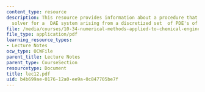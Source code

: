 ```yaml
---
content_type: resource
description: This resource provides information about a procedure that is a generic
  solver for a  DAE system arising from a discretized set  of PDE's of the form.
file: /media/courses/10-34-numerical-methods-applied-to-chemical-engineering-fall-2005/b4b699ae017612a0ee9a0c847705be7f_lec12.pdf
file_type: application/pdf
learning_resource_types:
- Lecture Notes
ocw_type: OCWFile
parent_title: Lecture Notes
parent_type: CourseSection
resourcetype: Document
title: lec12.pdf
uid: b4b699ae-0176-12a0-ee9a-0c847705be7f
---
```

